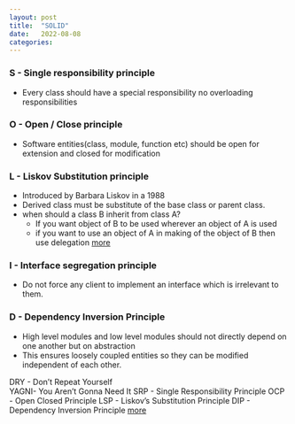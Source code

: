 ```yaml
---
layout: post
title:  "SOLID"
date:   2022-08-08
categories: 
---
```

### S - Single responsibility principle
- Every class should have a special responsibility no overloading responsibilities
### O - Open / Close principle
- Software entities(class, module, function etc) should be open for extension and closed for modification
### L - Liskov Substitution principle
- Introduced by Barbara Liskov in a 1988
- Derived class must be substitute of the base class or parent class.
- when should a class B inherit from class A?
    - If you want object of B to be used wherever an object of A is used
    - if you want to use an object of A in making of the object of B then use delegation
    [more](https://en.wikipedia.org/wiki/Liskov_substitution_principle)
### I - Interface segregation principle
- Do not force any  client to implement an interface which is irrelevant to them.  
### D - Dependency Inversion Principle
- High level modules and low level modules should not directly depend on one another but on abstraction
- This ensures loosely coupled entities so they can be modified independent of each other.


DRY - Don’t Repeat Yourself  
YAGNI- You Aren’t Gonna Need It 
SRP - Single Responsibility Principle 
OCP - Open Closed Principle 
LSP - Liskov’s Substitution Principle 
DIP - Dependency Inversion Principle 
[more](https://www.youtube.com/watch?v=XgoldEoK-Rw&t=706s)

